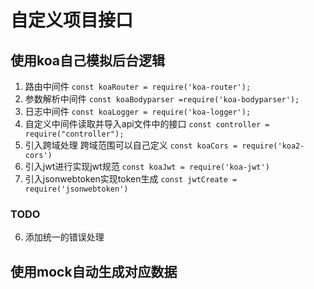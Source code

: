 # 自定义项目接口
## 使用koa自己模拟后台逻辑
1.  路由中间件
 `const koaRouter = require('koa-router');`
2.  参数解析中间件
`const koaBodyparser =require('koa-bodyparser');`
3. 日志中间件
`const koaLogger = require('koa-logger');`
4. 自定义中间件读取并导入api文件中的接口
`const controller = require("controller");`
5. 引入跨域处理 跨域范围可以自己定义
`const koaCors = require('koa2-cors')`
6. 引入jwt进行实现jwt规范
`const koaJwt = require('koa-jwt')`
7. 引入jsonwebtoken实现token生成
`const jwtCreate = require('jsonwebtoken')`


### TODO
6. 添加统一的错误处理


## 使用mock自动生成对应数据